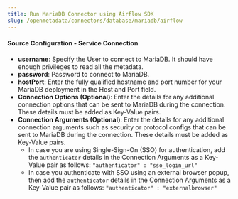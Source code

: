 ```yaml
---
title: Run MariaDB Connector using Airflow SDK
slug: /openmetadata/connectors/database/mariadb/airflow
---
```


<ConnectorIntro connector="MariaDB" goal="Airflow" hasProfiler="true" hasDBT="true" />

<Requirements />

<MetadataIngestionServiceDev service="database" connector="MariaDB" goal="Airflow"/>

<h4>Source Configuration - Service Connection</h4>

- **username**: Specify the User to connect to MariaDB. It should have enough privileges to read all the metadata.
- **password**: Password to connect to MariaDB.
- **hostPort**: Enter the fully qualified hostname and port number for your MariaDB deployment in the Host and Port field.
- **Connection Options (Optional)**: Enter the details for any additional connection options that can be sent to MariaDB during the connection. These details must be added as Key-Value pairs.
- **Connection Arguments (Optional)**: Enter the details for any additional connection arguments such as security or protocol configs that can be sent to MariaDB during the connection. These details must be added as Key-Value pairs. 
  - In case you are using Single-Sign-On (SSO) for authentication, add the `authenticator` details in the Connection Arguments as a Key-Value pair as follows: `"authenticator" : "sso_login_url"`
  - In case you authenticate with SSO using an external browser popup, then add the `authenticator` details in the Connection Arguments as a Key-Value pair as follows: `"authenticator" : "externalbrowser"`

<MetadataIngestionConfig service="database" connector="MariaDB" goal="Airflow" hasProfiler="true" hasDBT="true"/>

